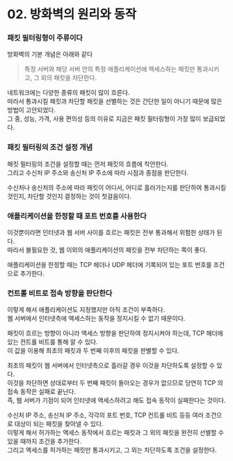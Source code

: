 # 02. 방화벽의 원리와 동작 

### 패킷 필터링형이 주류이다

방화벽의 기본 개념은 아래와 같다
> 특정 서버와 해당 서버 안의 특정 애플리케이션에 액세스하는 패킷만 통과시키고, 그 외의 패킷을 차단한다.

네트워크에는 다양한 종류의 패킷이 많이 흐른다.  
따라서 통과시킬 패킷과 차단할 패킷을 선별하는 것은 간단한 일이 아니기 때문에 많은 방법이 고안되었다.  
그 중, 성능, 가격, 사용 편의성 등의 이유로 지금은 패킷 필터링형이 가장 많이 보급되었다.

### 패킷 필터링의 조건 설정 개념

패킷 필터링의 조건을 설정할 때는 먼저 패킷의 흐름에 착안한다.  
그리고 수신처 IP 주소와 송신처 IP 주소에 따라 시점과 종점을 판단한다.

수신처나 송신처의 주소에 따라 패킷이 어디서, 어디로 흘러가는지를 판단하여 통과시킬 것인지, 차단할 것인지 결정하는 것이 첫걸음이다.

### 애플리케이션을 한정할 때 포트 번호를 사용한다

이것뿐이라면 인터넷과 웹 서버 사이를 흐르는 패킷은 전부 통과해서 위험한 상태가 된다.  
따라서 불필요한 것, 웹 이외의 애플리케이션의 패킷을 전부 차단하는 쪽이 좋다.

애플리케이션을 한정할 때는 TCP 헤더나 UDP 헤더에 기록되어 있는 포트 번호를 조건으로 추가한다.

### 컨트롤 비트로 접속 방향을 판단한다

이렇게 해서 애플리케이션도 지정했지만 아직 조건이 부족하다.  
웹 서버에서 인터넷측에 액세스하는 동작을 정지시킬 수 없기 때문이다.

패킷이 흐르는 방향이 아니라 액세스 방향을 판단하여 정지시켜야 하는데, TCP 헤더에 있는 컨트롤 비트를 통해 알 수 있다.  
이 값을 이용해 최초의 패킷과 두 번째 이후의 패킷을 판별할 수 있다.

최초의 패킷이 웹 서버에서 인터넷측으로 흘러갈 경우 이것을 차단하도록 설정할 수 있다.  
이것을 차단하면 상대로부터 두 번째 패킷이 돌아오는 경우가 없으므로 당연히 TCP 의 접속 동작은 실패로 끝난다.  
즉, 웹 서버가 기점이 되어 인터넷에 액세스하려고 해도 접속 동작이 실패한다는 것이다.

수신처 IP 주소, 송신처 IP 주소, 각각의 포트 번호, TCP 컨트롤 비트 등등 여러 조건으로 대상이 되는 패킷을 찾아낼 수 있다.  
이렇게 해서 허가하는 액세스 동작에서 흐르는 패킷과 그 외의 패킷을 완전히 선별할 수 있을 때까지 조건을 추가한다.  
그리고 액세스를 허가하는 패킷만 통과시키고, 그 외는 차단하도록 조건을 설정한다.